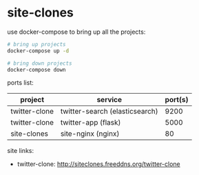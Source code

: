 # site-clones

use docker-compose to bring up all the projects:

```bash
# bring up projects
docker-compose up -d

# bring down projects
docker-compose down
```

ports list:

| project | service | port(s) |
| ------- | ------- | ------- |
| twitter-clone | twitter-search (elasticsearch) | 9200 |
| twitter-clone | twitter-app (flask) | 5000 |
| site-clones | site-nginx (nginx) | 80 |

site links:

* twitter-clone: http://siteclones.freeddns.org/twitter-clone
